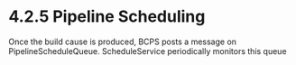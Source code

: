 # 4.2.5 Pipeline Scheduling

Once the build cause is produced, BCPS posts a message on PipelineScheduleQueue. ScheduleService periodically monitors this queue
